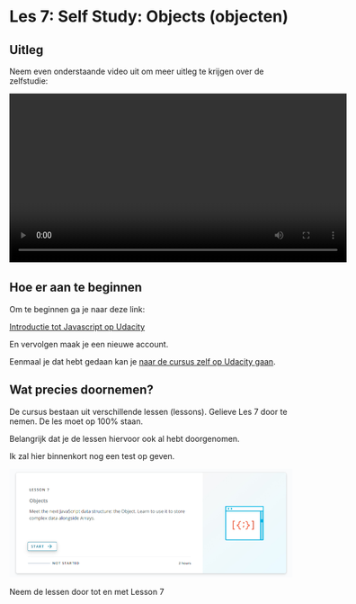 # Les 7: Self Study: Objects (objecten)

## Uitleg

Neem even onderstaande video uit om meer uitleg te krijgen over de zelfstudie:

<video width="600" controls>
<source src="selfstudy-les2.mkv">
</video>

## Hoe er aan te beginnen

Om te beginnen ga je naar deze link:

[Introductie tot Javascript op Udacity](https://www.udacity.com/course/intro-to-javascript--ud803)

En vervolgen maak je een nieuwe account.

Eenmaal je dat hebt gedaan kan je [naar de cursus zelf op Udacity gaan](https://classroom.udacity.com/courses/ud803).

## Wat precies doornemen?

De cursus bestaan uit verschillende lessen (lessons). Gelieve Les 7 door te nemen. De les moet op 100% staan.

Belangrijk dat je de lessen hiervoor ook al hebt doorgenomen.

Ik zal hier binnenkort nog een test op geven.

![lesson.PNG](lesson.PNG)

Neem de lessen door tot en met Lesson 7
